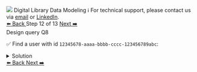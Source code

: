 <!-- TOP -->
<div class="top">
  <img src="https://datastax-academy.github.io/katapod-shared-assets/images/ds-academy-logo.svg" />
  <span class="scenario-title">Digital Library Data Modeling</span>
  <span class="scenario-subtitle">ℹ️ For technical support, please contact us via <a href="mailto:aleksandr.volochnev@datastax.com">email</a> or <a href="https://dtsx.io/aleks">LinkedIn</a>.</span> 
</div>

<!-- NAVIGATION -->
<div id="navigation-top" class="navigation-top">
 <a href='command:katapod.loadPage?[{"step":"step11-cassandra"}]'
   class="btn btn-dark navigation-top-left">⬅️ Back
 </a>
<span class="step-count"> Step 12 of 13</span>
 <a href='command:katapod.loadPage?[{"step":"step13-cassandra"}]'
    class="btn btn-dark navigation-top-right">Next ➡️
  </a>
</div>

<!-- CONTENT -->

<div class="step-title">Design query Q8</div>

✅ Find a user with id `12345678-aaaa-bbbb-cccc-123456789abc`:

<details>
  <summary>Solution</summary>

```
SELECT *
FROM users
WHERE id = 12345678-aaaa-bbbb-cccc-123456789abc; 
```

</details>

<!-- NAVIGATION -->
<div id="navigation-bottom" class="navigation-bottom">
 <a href='command:katapod.loadPage?[{"step":"step11-cassandra"}]'
   class="btn btn-dark navigation-bottom-left">⬅️ Back
 </a>
 <a href='command:katapod.loadPage?[{"step":"step13-cassandra"}]'
    class="btn btn-dark navigation-bottom-right">Next ➡️
  </a>
</div>

